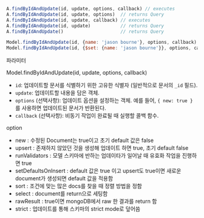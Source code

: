```js
A.findByIdAndUpdate(id, update, options, callback) // executes
A.findByIdAndUpdate(id, update, options)  // returns Query
A.findByIdAndUpdate(id, update, callback) // executes
A.findByIdAndUpdate(id, update)           // returns Query
A.findByIdAndUpdate()                     // returns Query

Model.findByIdAndUpdate(id, {name: 'jason bourne'}, options, callback)
Model.findByIdAndUpdate(id, {$set: {name: 'jason bourne'}}, options, callback)
```

파라미터

Model.findByIdAndUpdate(id, update, options, callback)

- `id`: 업데이트할 문서를 식별하기 위한 고유한 식별자 (일반적으로 문서의 `_id` 필드).
- `update`: 업데이트할 내용을 담은 객체.
- `options` (선택사항): 업데이트 옵션을 설정하는 객체. 예를 들어, `{ new: true }`를 사용하면 업데이트된 문서가 반환된다.
- `callback` (선택사항): 비동기 작업이 완료될 때 실행할 콜백 함수.

option
- new : 수정된 Document는 true이고 초기 default 값은 false
- upsert : 존재하지 않았던 것을 생성해 업데이트 하면 true, 초기 default false
- runValidators : 모델 스키마에 반하는 업데이타가 일어날 때 유효화 작업을 진행하면 true
- setDefaultsOnInsert : default 값은 true 이고 upsert도 true이면 새로운 document가 생성되면 default 값을 적용함
- sort : 조건에 맞는 많은 docs를 찾을 때 정렬 방법을 정함
- select : document를 return으로 세팅함
- rawResult : true이면 mongoDB에서 raw 한 결과를 return 함
- strict : 업데이트를 통해 스키마의 strict mode로 덮어씀